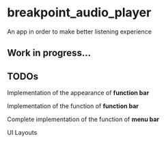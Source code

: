 # breakpoint_audio_player

An app in order to make better listening experience

## Work in progress...

## TODOs

Implementation of the appearance of **function bar**

Implementation of the function of **function bar**

Complete implementation of the function of **menu bar**

UI Layouts
